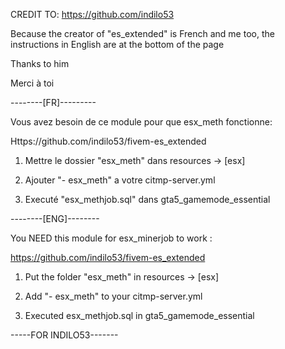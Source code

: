CREDIT TO: https://github.com/indilo53 

Because the creator of "es_extended" is French and me too, the instructions in English are at the bottom of the page

Thanks to him

Merci à toi



--------[FR]---------

Vous avez besoin de ce module pour que esx_meth fonctionne:

Https://github.com/indilo53/fivem-es_extended



1) Mettre le dossier "esx_meth" dans resources -> [esx]

2) Ajouter "- esx_meth" a votre citmp-server.yml

3) Executé "esx_methjob.sql" dans gta5_gamemode_essential





--------[ENG]--------

You NEED this module for esx_minerjob to work :

https://github.com/indilo53/fivem-es_extended



1) Put the folder "esx_meth" in resources -> [esx]

2) Add "- esx_meth" to your citmp-server.yml

3) Executed esx_methjob.sql in gta5_gamemode_essential





-----FOR INDILO53-------